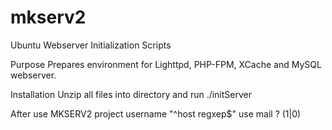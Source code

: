 mkserv2
=======

Ubuntu Webserver Initialization Scripts


Purpose
Prepares environment for Lighttpd, PHP-FPM, XCache and MySQL webserver.

Installation
Unzip all files into directory and run ./initServer

After use MKSERV2 project username "^host regxep$" use mail ?  (1|0)

